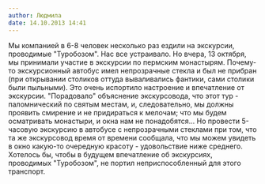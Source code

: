 ```yaml
---
author: Людмила
date: 14.10.2013 14:41
---
```

Мы компанией в 6-8 человек несколько раз ездили на экскурсии, проводимые
"Туробозом". Нас все устраивало. Но вчера, 13 октября, мы принимали участие
в экскурсии по пермским монастырям. Почему-то экскурсионный автобус имел
непрозрачные стекла и был не прибран (при открывании столиков оттуда
вываливались фантики, сами столики были пыльными). Это очень испортило
настроение и впечатление от экскурсии. "Порадовало" объяснение экскурсовода,
что этот тур - паломнический по святым местам, и, следовательно, мы должны
проявить смирение и не придираться к мелочам; что мы будем осматривать
монастыри, и окна нам не понадобятся... Но провести 5-часовую экскурсию в
автобусе с непрозрачными стеклами при том, что та же экскурсовод время от
времени сообщала, что мы можем увидеть в окно какую-то очередную красоту -
удовольствие ниже среднего. Хотелось бы, чтобы в будущем впечатление об
экскурсиях, проводимых "Туробозом", не портил неприспособленный для этого
транспорт.

